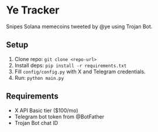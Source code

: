 # Ye Tracker
Snipes Solana memecoins tweeted by @ye using Trojan Bot.

## Setup
1. Clone repo: `git clone <repo-url>`
2. Install deps: `pip install -r requirements.txt`
3. Fill `config/config.py` with X and Telegram credentials.
4. Run: `python main.py`

## Requirements
- X API Basic tier ($100/mo)
- Telegram bot token from @BotFather
- Trojan Bot chat ID
